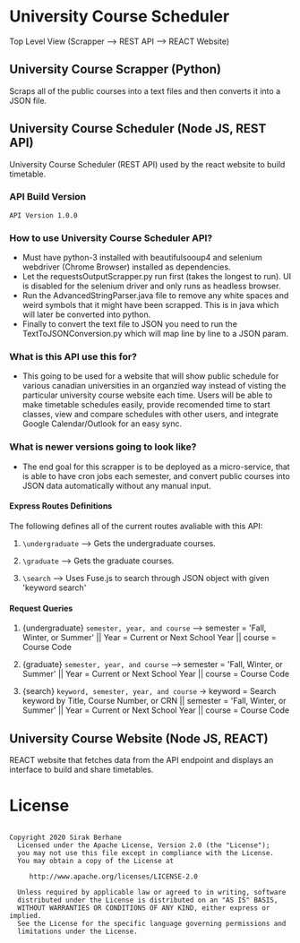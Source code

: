 # University Course Scheduler
Top Level View (Scrapper --> REST API --> REACT Website)

## University Course Scrapper (Python)
Scraps all of the public courses into a text files and then converts it into a JSON file.

## University Course Scheduler (Node JS, REST API)
University Course Scheduler (REST API) used by the react website to build timetable.

### API Build Version
```API Version 1.0.0```

### How to use University Course Scheduler API?
* Must have python-3 installed with beautifulsooup4 and selenium webdriver (Chrome Browser) installed as dependencies.
* Let the requestsOutputScrapper.py run first (takes the longest to run). UI is disabled for the selenium driver and only runs as headless browser.
* Run the AdvancedStringParser.java file to remove any white spaces and weird symbols that it might have been scrapped. This is in java which will later be converted into python.
* Finally to convert the text file to JSON you need to run the TextToJSONConversion.py which will map line by line to a JSON param.

### What is this API use this for?
* This going to be used for a website that will show public schedule for various canadian universities in an organzied way instead of visting the particular university course website each time. Users will be able to make timetable schedules easily, provide recomended time to start classes, view and compare schedules with other users, and integrate Google Calendar/Outlook for an easy sync.

### What is newer versions going to look like?
* The end goal for this scrapper is to be deployed as a micro-service, that is able to have cron jobs each semester, and convert public courses into JSON data automatically without any manual input.

#### Express Routes Definitions
The following defines all of the current routes avaliable with this API:

1) ``` \undergraduate ```  --> Gets the undergraduate courses.

2) ``` \graduate ```       --> Gets the graduate courses.

3) ``` \search ```         --> Uses Fuse.js to search through JSON object with given 'keyword search'

#### Request Queries 
1) {undergraduate} ``` semester, year, and course ``` --> semester = 'Fall, Winter, or Summer' || Year = Current or Next School Year || course = Course Code

2) {graduate} ``` semester, year, and course ``` --> semester = 'Fall, Winter, or Summer' || Year = Current or Next School Year || course = Course Code

3) {search} ``` keyword, semester, year, and course ``` -> keyword = Search keyword by Title, Course Number, or CRN || semester = 'Fall, Winter, or Summer' || Year = Current or Next School Year || course = Course Code

## University Course Website (Node JS, REACT)
REACT website that fetches data from the API endpoint and displays an interface to build and share timetables. 

# License

```

Copyright 2020 Sirak Berhane
  Licensed under the Apache License, Version 2.0 (the "License");
  you may not use this file except in compliance with the License.
  You may obtain a copy of the License at

     http://www.apache.org/licenses/LICENSE-2.0

  Unless required by applicable law or agreed to in writing, software
  distributed under the License is distributed on an "AS IS" BASIS,
  WITHOUT WARRANTIES OR CONDITIONS OF ANY KIND, either express or implied.
  See the License for the specific language governing permissions and
  limitations under the License.
  
```
